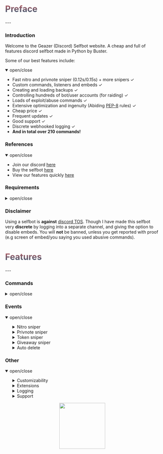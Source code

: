 <h1 style="background: -webkit-linear-gradient(#c45e62, #28526d); -webkit-background-clip: text; -webkit-text-fill-color: transparent;">Preface</h1>
---

### Introduction
Welcome to the Geazer (Discord) Selfbot website. A cheap and full of features discord selfbot made in Python by Buster.

Some of our best features include:
<details open>
<summary>open/close</summary>
    <ul>
        <li> Fast nitro and privnote sniper (0.12s/0.15s) + more snipers ✓ </li>
        <li> Custom commands, listeners and embeds ✓ </li>
        <li> Creating and loading backups ✓ </li>
        <li> Controlling hundreds of bot/user accounts (for raiding) ✓ </li>
        <li> Loads of exploit/abuse commands ✓ </li>
        <li> Extensive optimization and ingenuity (Abiding <a title="PEP-8 definition" href="https://www.python.org/dev/peps/pep-0008/">PEP-8</a> rules) ✓ </li>
        <li> Cheap price ✓ </li>
        <li> Frequent updates ✓ </li>
        <li> Good support ✓ </li>
        <li> Discrete webhooked logging ✓ </li>
        <li> <b>And in total over 210 commands!</b> </li>
    </ul>
</details>

### References
<details open>
<summary>open/close</summary>
    <ul>
        <li> Join our discord <a title="Support, suggestions, questions and more" href="https://discord.gg/ZGrYnNB">here</a> </li>
        <li> Buy the selfbot <a title="My autobuy.io shop" href="https://autobuy.io/@Geazer-Selfbot/Product/a2bb2869-46d4-48af-8f49-08d842cf9dbd">here</a> </li>
        <li> View our features quickly <a title="Clear pastebin listing of commands" href="https://pastebin.com/raw/7f4RHTeH">here</a> </li>
    </ul>
</details>

### Requirements
<details>
<summary>open/close</summary>
    <ul>
        <li>Python: <a href="https://www.python.org/ftp/python/3.8.5/python-3.8.5-amd64.exe">Python 3.8.5</a> </li>
        <li>OS: Windows 10 (64-bit), Linux distro, MacOS </li>
        <li>Having joined <a href="https://discord.gg/ZGrYnNB">our discord</a> </li>
        <li>Having an activation code </li>
    </ul>
</details>

### Disclaimer
Using a selfbot is __against__ [discord TOS](https://support.discord.com/hc/en-us/articles/115002192352-Automated-user-accounts-self-bots- "TOS article on selfbots"). Though I have made this selfbot very __discrete__ by logging into a separate channel, and giving the option to disable embeds. You will __not__ be banned, unless you get reported with proof (e.g screen of embed/you saying you used abusive commands).

<h1 style="background: -webkit-linear-gradient(#c45e62, #28526d); -webkit-background-clip: text; -webkit-text-fill-color: transparent;">Features</h1>
---

### Commands
<details>
<summary>open/close</summary>
    <ul>
        <details open>
        <summary>Abuse</summary>
        <ul>
            <li> charbypass  ⟶  Will send a ~6000 char long message </li>
            <li> glitchdescription &lt;channel&gt; ⟶  Will glitch a channels topic/description </li>
            <li> viewbot &lt;link&gt; [amount=50] ⟶  Will have &lt;amount&gt; bots viewing &lt;link&gt;, will work with ebay listings etc. </li>
            <li> maskmsg [m...] ⟶  Will hide a message inside another message. </li>
            <li> bantoken &lt;token&gt; ⟶  Will make a discord token invalid </li>
            <li> bantoken2 &lt;token&gt; ⟶  Will disable a discord account </li>
            <li> tokeninfo &lt;token&gt; ⟶  Will show information about a token </li>
            <li> tokenspam &lt;token&gt; [name=B̩̮̘y͍̲̤̳͔̰͈ ̠͎̩͉̫G͓̭̩͔͔̖̱e̟̩̦a͙̪͉̱̮̖ͅz̴̻̬͇̫e̼r̤̤͙̹̰̝] ⟶  Will flash someones screen and change settings by using their token </li>
            <li> destroyserver  ⟶  Will destroy a server by deleting it's channels and creating random new ones </li>
            <li> crashcall  ⟶  Base command for crashing calls </li>
            <ul>
                <li>  start  ⟶  Will start the callcrash by rapidly changing it's voice region </li>
            </ul>
            <ul>
                <li>  stop  ⟶  Will stop the callcrash. If command doesn't respond, try again in a different channel </li>
            </ul>
            <li> channel  ⟶  Base command for creating or removing a lot of channels in a guild </li>
            <ul>
                <li>  create &lt;amount&gt; &lt;type&gt; [name] ⟶  Will spam create specified amount of either tc or vc with specified name </li>
            </ul>
            <ul>
                <li>  remove &lt;amount&gt; ⟶  Will attempt to remove specified amount of channels in a guild </li>
            </ul>
            <li> role  ⟶  Base command for creating or removing a lot of roles in a guild </li>
            <ul>
                <li>  create &lt;amount&gt; [name] ⟶  Will create specified amount of roles with random colour and specified name </li>
            </ul>
            <ul>
                <li>  remove &lt;amount&gt; ⟶  Will attempt to remove specified amount of roles in a guild </li>
            </ul>
            <ul>
                <li>  add &lt;amount&gt; &lt;member&gt; ⟶  Will attempt to add &lt;amount&gt; of roles to specified member </li>
            </ul>
            <li> webhook  ⟶  Base command for creating webhooks, spamming with webhooks and stopping that spam. </li>
            <ul>
                <li>  delete2 &lt;webhookurl&gt; ⟶  Will delete any webhook using it's URL, including ones you shouldn't be able to delete </li>
            </ul>
            <ul>
                <li>  spam_stop  ⟶  Will stop the webhook spam </li>
            </ul>
            <ul>
                <li>  create [name=🤫] ⟶  Will create a webhook for the current channel, can be used to send messages with </li>
            </ul>
            <ul>
                <li>  send &lt;username&gt; &lt;avatar&gt; &lt;m&gt; ⟶  Will send a message with the created webhook </li>
            </ul>
            <ul>
                <li>  create2 &lt;amount&gt; &lt;mc&gt; &lt;dc&gt; [name=🤫] ⟶  Will spam create webhooks on a channel bypassing the 10 wh cap</li>
            </ul>
            <ul>
                <li>  spam_start  ⟶  Will spam (weak) insults with the created webhook as random guild members </li>
            </ul>
            <ul>
                <li>  send2 &lt;url&gt; &lt;username&gt; &lt;message&gt; ⟶  Will create a partial webhook from a wh URL and send messages with it </li>
            </ul>
            <ul>
                <li>  delete &lt;channel&gt; ⟶  Will delete all webhooks on a specific channel </li>
            </ul>
            <li> blocked  ⟶  Base command for sending messages to blocked users </li>
            <ul>
                <li>  send &lt;message&gt; ⟶  Will send a message to user that is blocked </li>
            </ul>
            <ul>
                <li>  setid [id] ⟶  Will set the (DM) channel to send messages to </li>
            </ul>
            <li> email  ⟶  Base command for adding emails and spamming targets with them </li>
            <ul>
                <li>  spam &lt;target&gt; &lt;amount&gt; &lt;message&gt; ⟶  Will spam &lt;target&gt; with &lt;amount&gt; emails containing &lt;message&gt; </li>
            </ul>
            <ul>
                <li>  add &lt;username&gt; &lt;password&gt; ⟶  Will add a email to the list of possible emails used to spam with </li>
            </ul>
            <ul>
                <li>  remove &lt;username&gt; ⟶  Will remove a email from the list of possible emails used to spam with </li>
            </ul>
            <ul>
                <li>  list  ⟶  Will log the amount of email:password combinations in file </li>
            </ul>
        </ul>
        </details>
        <details>
        <summary>Fun</summary>
        <ul>
            <li> embed &lt;title&gt; &lt;description&gt; ⟶  Will send a rainbow embed with &lt;title&gt; and &lt;description&gt; </li>
            <li> worm &lt;amount&gt; &lt;message&gt; ⟶  Will send your &lt;message&gt; &lt;amount&gt; times in the form of a sinewave </li>
            <li> snipe [channel] ⟶  Will send the latest deleted message from any guild text channel </li>
            <li> dice  ⟶  Will send a random dice image </li>
            <li> fact  ⟶  Will send a random fact </li>
            <li> emojify &lt;emote&gt; &lt;message&gt; ⟶  Will send a message joining your input with &lt;emote&gt; </li>
            <li> combine &lt;word1&gt; &lt;word2&gt; ⟶  Will combine &lt;word1&gt; and &lt;word2&gt; into one word </li>
            <li> novowel &lt;message&gt; ⟶  Will send a &lt;message&gt; with all vowels removed from your input </li>
            <li> vowelreplace &lt;letter&gt; &lt;message&gt; ⟶  Will send a &lt;message&gt; where it's vowels are placed with &lt;letter&gt; </li>
            <li> 1337 &lt;message&gt; ⟶  Will send your &lt;message&gt; as leet (unreadable) </li>
            <li> uni &lt;message&gt; ⟶  Will send bold letters for each letter/number/!? in your input </li>
            <li> gif &lt;message&gt; ⟶  Will send dancing letters in gifs for each letter/number/!@$& of your input </li>
            <li> invis &lt;message&gt; ⟶  Will convert each letter from your input to be invisible </li>
            <li> reverse &lt;message&gt; ⟶  Will send the input &lt;message&gt; reversed </li>
            <li> ascii &lt;random&gt; &lt;message&gt; ⟶  Will convert your &lt;message&gt; to look like ascii art </li>
            <li> edit &lt;message&gt; ⟶  Will edit &lt;message&gt; to show a new letter </li>
            <li> lmgtfy &lt;message&gt; ⟶  Will send a let me google that for the &lt;message&gt; </li>
            <li> poll &lt;message&gt; ⟶  Will create poll with the &lt;message&gt; </li>
            <li> 8ball &lt;question&gt; ⟶  Will pick a random response from a list </li>
            <li> notfunny  ⟶  Will send a not funny message (~2100 chars) </li>
            <li> editnick  ⟶  Base command for editing through a nickname untill stopped </li>
            <ul>
                <li>  start &lt;nickname&gt; ⟶  Will loop through &lt;nickname&gt; and reveal a new letter every second and reset untill stopped </li>
            </ul>
            <ul>
                <li>  stop  ⟶  Will stop the editnick and return to the old nickname </li>
            </ul>
            <li> cyclestatus  ⟶  Base command for cycling through a set of statuses periodically </li>
            <ul>
                <li>  stop  ⟶  Will stop the cyclestatus </li>
            </ul>
            <ul>
                <li>  start &lt;interval&gt; [statuses...] ⟶  Will cycle trough a list of &lt;statuses&gt; and change every &lt;interval&gt; seconds untill stopped </li>
            </ul>
            <li> joke  ⟶  Base command for sending jokes </li>
            <ul>
                <li>  programming  ⟶  Will send a random programming related joke from sv443.net/jokeapi </li>
            </ul>
            <ul>
                <li>  dad  ⟶  Will send a random dad joke from icanhazdadjoke.com </li>
            </ul>
            <ul>
                <li>  misc  ⟶  Will send a random miscellaneous joke from sv443.net/jokeapi </li>
            </ul>
            <ul>
                <li>  dark  ⟶  Will send a random dark joke from sv443.net/jokeapi </li>
            </ul>
            <ul>
                <li>  pun  ⟶  Will send a random pun joke from sv443.net/jokeapi </li>
            </ul>
        </ul>
        </details>
        <details>
        <summary>Help</summary>
        <ul>
            <li> showall  ⟶  Will link to a pastebin showing all the commands </li>
            <li> help [command] ⟶  Shows this message </li>
        </ul>
        </details>
        <details>
        <summary>Images</summary>
        <ul>
            <li> whowouldwin &lt;user1&gt; &lt;user2&gt; ⟶  Will send an image with the profile pictures of the provided users </li>
            <li> avatar &lt;user&gt; ⟶  Will send a enlarged users avatar in chat </li>
            <li> spongebob &lt;random&gt; &lt;message&gt; ⟶  Will send an image of mocking spongebob by default, or another random one </li>
            <li> cat  ⟶  Will send a random cat image </li>
            <li> dog  ⟶  Will send a random dog image </li>
            <li> random_screen  ⟶  Will send a random screen from prnt.sc, not guaranteed to contain anything </li>
            <li> phcomment &lt;user&gt; &lt;message&gt; ⟶  Will send an image containing a pornhub comment by the &lt;user&gt;'s profile picture saying &lt;message&gt; </li>
            <li> changemymind &lt;message&gt; ⟶  Will send an image with in the change my mind meme context with the text input </li>
            <li> magik  ⟶  Base command for magikyzing user profile pictures and other images </li>
            <ul>
                <li>  image &lt;link&gt; [intensity=5] ⟶  Will send the &lt;link&gt;'s image deformed with &lt;intensity&gt; </li>
            </ul>
            <ul>
                <li>  user &lt;user&gt; [intensity=5] ⟶  Will send the &lt;user&gt;'s profile picture deformed with &lt;intensity&gt; </li>
            </ul>
            <li> blurpify  ⟶  Base command for blurpifying user profile pictures and other images </li>
            <ul>
                <li>  user &lt;user&gt; ⟶  Will send the &lt;user&gt;'s users profile picture deformed </li>
            </ul>
            <ul>
                <li>  image &lt;link&gt; ⟶  Will send the &lt;link&gt;'s image deformed </li>
            </ul>
            <li> deepfry  ⟶  Base command for deepfrying user profile pictures and other images </li>
            <ul>
                <li>  user &lt;user&gt; ⟶  Will send the &lt;user&gt;'s profile picture deepfried </li>
            </ul>
            <ul>
                <li>  image &lt;link&gt; ⟶  Will send the &lt;link&gt;'s image deepfried </li>
            </ul>
            <li> tweet  ⟶  Base command for sending tweets as trump or normal </li>
            <ul>
                <li>  normal &lt;username&gt; &lt;message&gt; ⟶  Will send an image with the input text as a tweet </li>
            </ul>
            <ul>
                <li>  trump &lt;message&gt; ⟶  Will send an image with the input text as a tweet </li>
            </ul>
        </ul>
        </details>
        <details>
        <summary>IPTools</summary>
        <ul>
            <li> ipinfo &lt;host&gt; ⟶  Will display information about a host by ip/hostname </li>
            <li> unshorten &lt;link&gt; ⟶  Wil unshorten ad.fly, sh.st and adfoc.us links, they might've patched this idk </li>
            <li> icmpping &lt;host&gt; ⟶  Will ICMP ping &lt;host&gt; using ICMP packets </li>
            <li> tcpping &lt;host&gt; [port=80] ⟶  Will ping &lt;host&gt; on port &lt;port&gt; using TCP packets </li>
            <li> dnsresolve &lt;apikey&gt; [hostnames..] ⟶  Will resolve a DNS by hostname </li>
            <li> showheaders &lt;apikey&gt;  ⟶  Will show the HTTP headers that your client sends when connecting to a webserver </li>
            <li> portscan &lt;apikey&gt; &lt;host&gt; ⟶  Will scan the common ports of a &lt;host&gt;. </li>
            <li> traceroute &lt;apikey&gt; &lt;host&gt; ⟶  Will determine what servers data traverses through before reaching the &lt;host&gt; </li>
            <li> maclookup &lt;apikey&gt; &lt;mac&gt; ⟶  Will search for the manufacturer of a product based on it's MAC address </li>
            <li> proxies  ⟶  Base command for sending txt files containing proxies </li>
            <ul>
                <li>  socks5 [proxytimeoutms=1000] ⟶  Scrapes socks5 proxies (IP:PORT) and sends the file in chat </li>
            </ul>
            <ul>
                <li>  http [proxytimeoutms=1000] ⟶  Scrapes HTTP proxies (IP:PORT) and sends the file in chat </li>
            </ul>
            <ul>
                <li>  https [proxytimeoutms=1000] ⟶  Scrapes HTTPS proxies (IP:PORT) and sends the file in chat </li>
            </ul>
            <ul>
                <li>  socks4 [proxytimeoutms=1000] ⟶  Scrapes socks4 proxies (IP:PORT) and sends the file in chat </li>
            </ul>
        </ul>
        </details>
        <details>
        <summary>Other</summary>
        <ul>
            <li> eval &lt;body&gt; ⟶  Will evaluate python code and discord.py code. This means you can basically run any script anywhere anytime. </li>
            <li> fakeperson [gender] [nationality] ⟶  Will generate a random person with &lt;nationality&gt; and &lt;gender&gt; </li>
            <li> metrics  ⟶  Will show the top 10 most used commands by you in a graph in an embed </li>
            <li> exportchat  ⟶  Will backup an entire chat history as an HTML file </li>
            <li> channelinfo [serverid] ⟶  Will show all channels in a guild and send it to logging channel </li>
            <li> roleinfo &lt;role&gt; ⟶  Will show information about the specified &lt;role&gt; </li>
            <li> serverinfo [serverid] ⟶  Will display some information about a server in your logging channel </li>
            <li> userinfo [user] ⟶  Will show the specified &lt;user&gt;s account data </li>
            <li> emojiinfo  ⟶  Will list all the emotes in a server </li>
            <li> pinfo  ⟶  Will show the process info of your bot, including cpu usage, memory usage and latencies </li>
            <li> declineall  ⟶  Will decline all incoming friend requests </li>
            <li> reload  ⟶  Will reload all cogs </li>
            <li> getavatars &lt;guildid&gt; ⟶  Will scrape all avatars in a guild for the random avatars list </li>
            <li> getemojis &lt;fromguildid&gt; &lt;toguildid&gt; ⟶  Will scrape all emojis from &lt;fromguildid&gt; guild and put them in &lt;toguildid&gt; guild </li>
            <li> settings  ⟶  Base command for changing your selfbot settings </li>
            <ul>
                <li>  embed &lt;embed&gt; &lt;state&gt; ⟶  Will enable or disable sending some command output in embeds. </li>
            </ul>
            <ul>
                <li>  sniping &lt;sniping&gt; &lt;state&gt; ⟶  Will enable or disable sniping discordgifts, privnotes, tokens and giveaways </li>
            </ul>
            <li> cc  ⟶  Base command for adding/removing/listing all the custom commands </li>
            <ul>
                <li>  add &lt;commandname&gt; &lt;content&gt; ⟶  Will add the custom command named &lt;command_name&gt; sending &lt;content&gt; </li>
            </ul>
            <ul>
                <li>  remove &lt;commandname&gt; ⟶  Will remove the custom command named &lt;command_name&gt;  </li>
            </ul>
            <ul>
                <li>  list  ⟶  Will list all the custom command names </li>
            </ul>
            <li> backup  ⟶  Base command for making and loading backups </li>
            <ul>
                <li>  make  ⟶  Sub-base command for backing up friends, blocked users and joined servers </li>
            </ul>
            <ul>
                <ul>
                    <li> friends  ⟶  Will create a backup of all your friends in a txt file as ids </li>
                    <li> blocked  ⟶  Will create a backup of all your blocked users in a txt file as ids </li>
                    <li> servers  ⟶  Will create a backup of all your joined servers in a txt file as invites </li>
                </ul>
            </ul>
            <ul>
                <li>  load  ⟶  Sub-base command for adding backed up friends, blocking blocked users and joining servers </li>
            </ul>
            <ul>
                <ul>
                    <li> friends  ⟶  Will add all friends from the backed up txt file </li>
                    <li> blocked  ⟶  Will block all users from the backed up txt file </li>
                    <li> servers  ⟶  Will join all servers from the backed up txt file </li>
                </ul>
            </ul>
        </ul>
        </details>
        <details>
        <summary>Raid</summary>
        <ul>
            <li> raid  ⟶  Base command for logging and and logging out all the raid accounts </li>
            <ul>
                <li>  amount  ⟶  Will give the amount of id:token combinations </li>
            </ul>
            <ul>
                <li>  add [tokens...] ⟶  Will add tokens to the list of useraccounts that can be used to log in </li>
            </ul>
            <ul>
                <li>  logout  ⟶  Will log out all the logged in bot/user instances </li>
            </ul>
            <ul>
                <li>  remove [ids...] ⟶  Will remove the specified tokens from the json file </li>
            </ul>
            <ul>
                <li>  login [type=False]  ⟶  Will log in all the raid accounts (bot or user) from the user account and join your guild </li>
            </ul>
        </ul>
        </details>
        <details>
        <summary>RaidCommands</summary>
        <ul>
            <li> say &lt;channel&gt; &lt;message&gt; ⟶  RAID - Will send a message to specified channel </li>
            <li> dm &lt;userid&gt; &lt;message&gt; ⟶  RAID - Attempts to DM a user by id </li>
            <li> fr &lt;userid&gt; ⟶  RAID - Attempts to add a user by id. </li>
            <li> username [username] ⟶  RAID - Will change the USERname for all the RAID user accounts to specified username, could be random </li>
            <li> avatar [user] ⟶  RAID - Will change the avatar for every raid user, could be random </li>
            <li> nickname [nickname] ⟶  RAID - Will change the nickname for all the RAID user accounts to specified nickname </li>
            <li> spam &lt;channel&gt; &lt;amount&gt; &lt;message&gt; ⟶  RAID - Will send the provided messages x times in a row </li>
            <li> guild  ⟶  RAID - Base command for RAID accounts to join and leave guilds </li>
            <ul>
                <li>  join &lt;invite&gt; ⟶  RAID - Will join the specified guild with all the RAID user accounts using a link </li>
            </ul>
            <ul>
                <li>  leave &lt;guild&gt; ⟶  RAID - Will leave the specified guild from ID </li>
            </ul>
            <li> blank  ⟶  RAID - Base command for sending ~2000 char long whitespace message and spamming guilds with it </li>
            <ul>
                <li>  guild &lt;guild&gt; ⟶  RAID - Will send a ~2000 char long blank message after every message send in a guild </li>
            </ul>
            <ul>
                <li>  stop  ⟶  RAID - Will stop all blank spam in guilds </li>
            </ul>
            <li> annoy  ⟶  RAID - Base command for annoying entire guilds by adding emoji's or specific users </li>
            <ul>
                <li>  user &lt;userid&gt; [emojis...] ⟶  RAID - Will react with specified emojis to every message by specified user </li>
            </ul>
            <ul>
                <li>  guild &lt;guild&gt; [emojis...] ⟶  RAID - Will attempt to react [emojis] to every message send in &lt;guild&gt; </li>
            </ul>
            <ul>
                <li>  stop  ⟶  RAID - Will stop all stop all annoy events </li>
            </ul>
            <li> copy  ⟶  RAID - Base command for copying users messages or channels messages </li>
            <ul>
                <li>  stop  ⟶  RAID - Will stop copying the user </li>
            </ul>
            <ul>
                <li>  user &lt;userid&gt; [message] ⟶  RAID - Will copy the specified user if no message is provided else &lt;message&gt; </li>
            </ul>
            <ul>
                <li>  channel &lt;channel&gt; [message] ⟶  RAID - Will copy everybody in a channel if no message is provided </li>
            </ul>
            <li> raidserver  ⟶  RAID - Base command for raiding servers by spamming messages/blank in every channel </li>
            <ul>
                <li>  message &lt;guild&gt; &lt;message&gt; ⟶  Will spam every channel in specified guild with provided message </li>
            </ul>
            <ul>
                <li>  blank &lt;guild&gt; ⟶  Will spam every channel in specified guild with blank </li>
            </ul>
            <ul>
                <li>  stop  ⟶  Stops the server raid </li>
            </ul>
            <li> status  ⟶  RAID - Base command for changing your the status </li>
            <ul>
                <li>  streaming &lt;streamurl&gt; &lt;message&gt; ⟶  RAID - Will change your status to streaming &lt;message&gt; </li>
            </ul>
            <ul>
                <li>  playing &lt;message&gt; ⟶  RAID - Will change your status playing &lt;message&gt; </li>
            </ul>
            <ul>
                <li>  listening &lt;message&gt; ⟶  RAID - Will change your status to listening to &lt;message&gt; </li>
            </ul>
            <ul>
                <li>  watching &lt;message&gt; ⟶  RAID - Will change your status to watching &lt;message&gt; </li>
            </ul>
            <li> presence  ⟶  RAID - Base command for changing the presence </li>
            <ul>
                <li>  dnd  ⟶  RAID - Will set the presence to do not disturb </li>
            </ul>
            <ul>
                <li>  online  ⟶  RAID- Will set the presence to online </li>
            </ul>
            <ul>
                <li>  offline  ⟶  RAID- Will set the presence to invisible </li>
            </ul>
            <ul>
                <li>  idle  ⟶  RAID- Will set the presence to idle </li>
            </ul>
            <li> voicechannel  ⟶  RAID - Base command for joining and leaving voicechannels </li>
            <ul>
                <li>  join &lt;voicechannelid&gt; ⟶  RAID - Will join a voicechannel by id </li>
            </ul>
            <ul>
                <li>  leave  ⟶  RAID - Will leave the voicechannel set in voicechannel join </li>
            </ul>
        </ul>
        </details>
        <details>
        <summary>Trolling</summary>
        <ul>
            <li> virus  ⟶  Will send an editing virus message </li>
            <li> stfu  ⟶  Will send an editing stfu message </li>
            <li> noonecares  ⟶  Will send an editing no one cares message </li>
            <li> 911  ⟶  Will send an editing 911 image </li>
            <li> cum  ⟶  Will send an editing masturbating image 😳 </li>
            <li> tokencalc &lt;user&gt; ⟶  Will calculate the first part of a users token based on their account information </li>
            <li> glitchmention [length=1977] ⟶  Will send a &lt;length&gt; long mention looking message </li>
            <li> typing  ⟶  Will make it look like you are typing indefinitely (Send a message to make it stop) </li>
            <li> freenitro [customurl] [gifurl] ⟶  Will send an embedded gif that if added to favourites will send the customurl gif instead</li>
            <li> editpos &lt;message&gt; ⟶  Will send a &lt;message&gt; where it's edited tag is on the left instead of right </li>
            <li> massping  ⟶  Will massping everybody in the guild (in groups of 100) </li>
            <li> spam &lt;amount&gt; &lt;message&gt; ⟶  Will send &lt;message&gt; &lt;amount&gt; times in a row </li>
            <li> uclone &lt;user&gt; ⟶  Will copy &lt;user&gt;'s nick/pfp/role else username/pfp </li>
            <li> blank  ⟶  Base command for sending ~2000 char long whitespace message </li>
            <ul>
                <li>  guild  ⟶  Will send a ~2000 char long blank message after every message send in a guild </li>
            </ul>
            <li> noleave  ⟶  Base command for instantly adding users back after leaving a group channel </li>
            <ul>
                <li>  user &lt;user&gt; ⟶  Will instantly add the &lt;user&gt; back to the group channel upon leaving. </li>
            </ul>
            <ul>
                <li>  stop  ⟶  Will allow user to leave the group channel again </li>
            </ul>
            <li> annoy  ⟶  Base command for annoying entire guilds or specific users by reacting with emoji's and stopping that listener</li>
            <ul>
                <li>  user &lt;user&gt; [emojis...] ⟶  Will react with &lt;emojis&gt; to every message &lt;user&gt; </li>
            </ul>
            <ul>
                <li>  guild [emojis...] ⟶  Will attempt to react with &lt;emojis&gt; to every send message in current guild </li>
            </ul>
            <ul>
                <li>  stop  ⟶  Will stop all annoy listeners </li>
            </ul>
            <li> copy  ⟶  Base command for copying users messages or channels messages and stopping that listener</li>
            <ul>
                <li>  user &lt;user&gt; [message] ⟶  Will copy every &lt;user&gt;'s message by default, else it will send the provided &lt;message&gt; </li>
            </ul>
            <ul>
                <li>  channel &lt;channel&gt; [message] ⟶  Will copy everybody in &lt;channel&gt; or send the provided &lt;message&gt; </li>
            </ul>
            <ul>
                <li>  stop  ⟶  Will stop the copy listener </li>
            </ul>
            <li> step  ⟶  Base command step reacting to a user and stopping that listener </li>
            <ul>
                <li>  user &lt;user&gt; [message...] ⟶  Will step through &lt;message&gt; by sending it word for word after every message by &lt;user&gt; </li>
            </ul>
            <ul>
                <li>  stop  ⟶  Will stop all step listeners </li>
            </ul>
            <li> automute  ⟶  Base command for automuting members and stopping that listener </li>
            <ul>
                <li>  start &lt;member&gt; ⟶  Will start automatically muting &lt;member&gt; every time they unmute </li>
            </ul>
            <ul>
                <li>  stop  ⟶  Will stop all automute listeners </li>
            </ul>
            <li> autodeafen  ⟶  Base command for automuting members and stopping that listener </li>
            <ul>
                <li>  start &lt;member&gt; ⟶  Will start automatically muting &lt;member&gt; every time they unmute </li>
            </ul>
            <ul>
                <li>  stop  ⟶  Will stop all autodeafen listeners </li>
            </ul>
        </ul>
        </details>
        <details>
        <summary>Utilities</summary>
        <ul>
            <li> youtubesearch &lt;search&gt; ⟶  Will search for a video on YouTube by given title </li>
            <li> tobtc &lt;amount&gt; [currencycode=USD] ⟶  Will convert provided currency to it's bitcoin equivalent </li>
            <li> btc [currencycode=USD] ⟶  Will convert a bitcoin to the provided currency equivalent </li>
            <li> commandtimer &lt;interval&gt; &lt;amount&gt; &lt;command&gt; ⟶  Will use &lt;command&gt; every &lt;interval&gt; seconds &lt;amount&gt; times </li>
            <li> timer &lt;time&gt; &lt;interval&gt; ⟶  Will count down from &lt;_time&gt; and update in an embed every &lt;interval&gt; seconds </li>
            <li> nitro &lt;amount&gt; ⟶  Will generate &lt;amount&gt; discord nitro codes </li>
            <li> invite &lt;amount&gt; ⟶  Will generate &lt;amount&gt; discord invites </li>
            <li> tinyurl &lt;link&gt; ⟶  Will generate and send a tinyurl link from &lt;link&gt; </li>
            <li> charinfo &lt;message&gt; ⟶  Will send info about your &lt;message&gt; unicode </li>
            <li> urban &lt;search&gt; ⟶  Will search your &lt;search&gt; on urban dictionary and send its definition </li>
            <li> purge &lt;amount&gt; [keywords...] ⟶  Will delete &lt;amount&gt; of messages send by, can filter to &lt;keywords&gt; </li>
            <li> rand &lt;num1&gt; &lt;num2&gt; ⟶  Will send a random number between &lt;num1&gt; and &lt;num2&gt; </li>
            <li> passgen &lt;length&gt; ⟶  Will generate a random password with &lt;length&gt; long </li>
            <li> logout  ⟶  Will log out the self bot </li>
            <li> reboot  ⟶  Will restart the selfbot </li>
            <li> reverse_search &lt;user&gt; ⟶  Will reverse image search the &lt;user&gt; profile picture with google </li>
            <li> loop  ⟶  Base command for looping messages </li>
            <ul>
                <li>  start &lt;delay&gt; &lt;message&gt; ⟶  Will start the loop function with the given &lt;delay&gt; and &lt;message&gt; </li>
            </ul>
            <ul>
                <li>  stop  ⟶  Will stop the currently playing loop function </li>
            </ul>
            <li> dstatus  ⟶  Base command for changing your discord status </li>
            <ul>
                <li>  playing &lt;message&gt; ⟶  Will change your status playing &lt;message&gt; </li>
            </ul>
            <ul>
                <li>  listening &lt;message&gt; ⟶  Will change your status to listening to &lt;message&gt; </li>
            </ul>
            <ul>
                <li>  watching &lt;message&gt; ⟶  Will change your status to watching &lt;message&gt; </li>
            </ul>
            <ul>
                <li>  streaming &lt;streamurl&gt; &lt;message&gt; ⟶  Will change your status to streaming &lt;message&gt; with link &lt;stream_url&gt; </li>
            </ul>
            <li> autodel  ⟶  Base command for automatically deleting any (new) messages send by you over the provided limit </li>
            <ul>
                <li>  start &lt;limit&gt; ⟶  Will delete any messages send by you over the provided &lt;limit&gt; </li>
            </ul>
            <ul>
                <li>  stop  ⟶  Will stop the autodelete messages </li>
            </ul>
            <li> clistener  ⟶  Base command for adding custom listeners for words globally or guild specifically </li>
            <ul>
                <li>  start &lt;guild&gt; [keywords...] ⟶  Will start a custom listener for specified words </li>
            </ul>
            <ul>
                <li>  stop  ⟶  Will stop all custom listeners </li>
            </ul>
        </ul>
        </details>
    </ul>
</details>
  
### Events
<details open>
<summary>open/close</summary>
    <ul>
        <details>
            <summary>Nitro sniper</summary>
            Our nitro sniper has build in anti-spam methods, you won't ever be banned by using this!
            The speed (depending on your internetspeed and discords server load) is between 0.12s and 0.15s from beginning to end.
        </details>
        <details>
            <summary>Privnote sniper</summary>
            The privnotes snipe speed are about the same as the nitro snipe speeds. The contents of these privnotes
            are saved in a folder in .txt files.
        </details>
        <details>
            <summary>Token sniper</summary>
            If someone pastes a bot or user token, it will instantly be logged to the logging channel.
        </details>
        <details>
            <summary>Giveaway sniper</summary>
            If there is a giveaway from one of the 4 recognized bots, it will attempt to join it by reacting
            with the emote after a random delay.
        </details>
        <details>
            <summary>Auto delete</summary>
            Every sentence/word starting with your custom prefix will instantly be deleted. There is no way to turn this off.
        </details>
    </ul>
</details>

### Other
<details open>
<summary>open/close</summary>
    <ul>
        <details>
            <summary>Customizability</summary>
            <ul>
                <li> Some commands could send their output in an embed form depending on whether you have enabled that.
                     If so, you can specify the footer icon, text and colour it will show up with. 
                </li>
                <li>The prefix is customizable as well</li>
            </ul>
        </details>
        <details>
            <summary>Extensions</summary>
            I have made 2 optional extensions. This includes the Moderation (8 commands) and the NSFW extension (2 commands).
            They can be downloaded in our guild upon buying the selfbot.
        </details>
        <details>
            <summary>Logging</summary>
            All logging is done discretely in a by you chosen guilds sytem channel. A webhook is created who will
            send what actions are done, some command output, and more.
        </details>
        <details>
            <summary>Support</summary>
            You can create a ticket in <a href="https://discord.gg/ZGrYnNB">our discord</a> where we will provide great support
            ASAP. The discord server also contains a FAQ page, where most of your questions will be answered. So make sure to check that out!
        </details> 
    </ul>
</details>

<p align="center">
    <img src="https://i.imgur.com/UsrLN7k.gif" width="150" height="150" />
</p>
